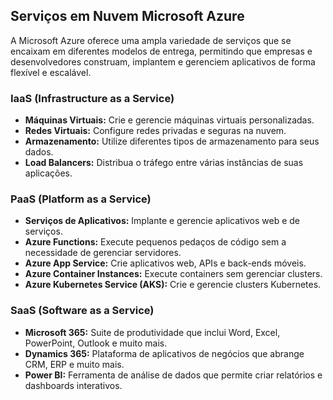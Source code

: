 ## Serviços em Nuvem Microsoft Azure

A Microsoft Azure oferece uma ampla variedade de serviços que se encaixam em diferentes modelos de entrega, permitindo que empresas e desenvolvedores construam, implantem e gerenciem aplicativos de forma flexível e escalável.

### IaaS (Infrastructure as a Service)
* **Máquinas Virtuais:** Crie e gerencie máquinas virtuais personalizadas.
* **Redes Virtuais:** Configure redes privadas e seguras na nuvem.
* **Armazenamento:** Utilize diferentes tipos de armazenamento para seus dados.
* **Load Balancers:** Distribua o tráfego entre várias instâncias de suas aplicações.

### PaaS (Platform as a Service)
* **Serviços de Aplicativos:** Implante e gerencie aplicativos web e de serviços.
* **Azure Functions:** Execute pequenos pedaços de código sem a necessidade de gerenciar servidores.
* **Azure App Service:** Crie aplicativos web, APIs e back-ends móveis.
* **Azure Container Instances:** Execute containers sem gerenciar clusters.
* **Azure Kubernetes Service (AKS):** Crie e gerencie clusters Kubernetes.

### SaaS (Software as a Service)
* **Microsoft 365:** Suite de produtividade que inclui Word, Excel, PowerPoint, Outlook e muito mais.
* **Dynamics 365:** Plataforma de aplicativos de negócios que abrange CRM, ERP e muito mais.
* **Power BI:** Ferramenta de análise de dados que permite criar relatórios e dashboards interativos.

